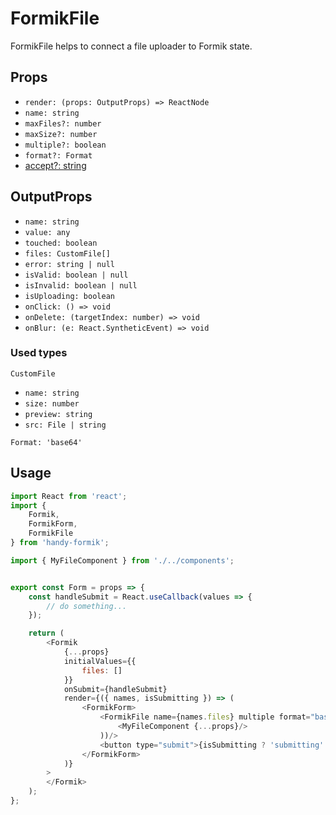 # FormikFile

FormikFile helps to connect a file uploader to Formik state.

## Props

* `render: (props: OutputProps) => ReactNode`
* `name: string`
* `maxFiles?: number`
* `maxSize?: number`
* `multiple?: boolean`
* `format?: Format`
* [accept?: string](https://react-dropzone.js.org/)

## OutputProps

* `name: string`
* `value: any`
* `touched: boolean`
* `files: CustomFile[]`
* `error: string | null`
* `isValid: boolean | null`
* `isInvalid: boolean | null`
* `isUploading: boolean`
* `onClick: () => void`
* `onDelete: (targetIndex: number) => void`
* `onBlur: (e: React.SyntheticEvent) => void`

### Used types

`CustomFile`
* `name: string`
* `size: number`
* `preview: string`
* `src: File | string`

`Format: 'base64'`

## Usage

```js
import React from 'react';
import {
    Formik,
    FormikForm,
    FormikFile
} from 'handy-formik';

import { MyFileComponent } from './../components';


export const Form = props => {
    const handleSubmit = React.useCallback(values => {
        // do something...
    });

    return (
        <Formik
            {...props}
            initialValues={{
                files: []
            }}
            onSubmit={handleSubmit}
            render={({ names, isSubmitting }) => (
                <FormikForm>
                    <FormikFile name={names.files} multiple format="base64" render=(props => (
                        <MyFileComponent {...props}/>
                    ))/>
                    <button type="submit">{isSubmitting ? 'submitting' : 'submit'}</button>
                </FormikForm>
            )}
        >
        </Formik>
    );
};
```

